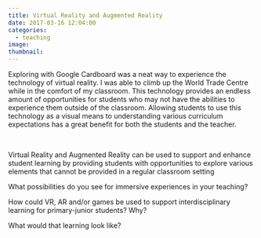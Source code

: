 ```yaml
---
title: Virtual Reality and Augmented Reality
date: 2017-03-16 12:04:00
categories:
  - teaching
image:
thumbnail:
---
```



Exploring with Google Cardboard was a neat way to experience the technology of virtual reality. I was able to climb up the World Trade Centre while in the comfort of my classroom. This technology provides an endless amount of opportunities for students who may not have the abilities to experience them outside of the classroom. Allowing students to use this technology as a visual means to understanding various curriculum expectations has a great benefit for both the students and the teacher.&nbsp;

&nbsp;

Virtual Reality and Augmented Reality can be used to support and enhance student learning by providing students with opportunities to explore various elements that cannot be provided in a regular classroom setting&nbsp;

What possibilities do you see for immersive experiences in your teaching?

How could VR, AR and/or games be used to support interdisciplinary learning for primary-junior students? Why?

What would that learning look like?